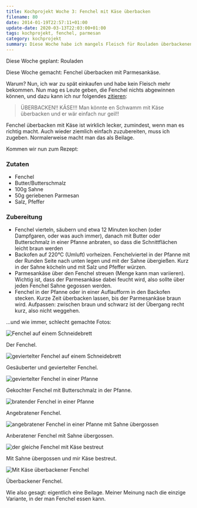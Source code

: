 ```yaml
---
title: Kochprojekt Woche 3: Fenchel mit Käse überbacken
filename: 80
date: 2014-01-19T22:57:11+01:00
update-date: 2020-03-13T22:03:00+01:00
tags: kochprojekt, fenchel, parmesan
category: kochprojekt
summary: Diese Woche habe ich mangels Fleisch für Rouladen überbackenen Fenchel gemacht.
---
```


Diese Woche geplant: Rouladen

Diese Woche gemacht: Fenchel überbacken mit Parmesankäse.

Warum? Nun, ich war zu spät einkaufen und habe kein Fleisch mehr bekommen. Nun mag es Leute geben, die Fenchel nichts abgewinnen können, und dazu kann ich nur folgendes [zitieren](http://www.ibash.de/zitat_28518.html):

> ÜBERBACKEN!! KÄSE!!! Man könnte en Schwamm mit Käse überbacken und er wär einfach nur geil!!

Fenchel überbacken mit Käse ist wirklich lecker, zumindest, wenn man es richtig macht. Auch wieder ziemlich einfach zuzubereiten, muss ich zugeben. Normalerweise macht man das als Beilage.

Kommen wir nun zum Rezept:

### Zutaten

- Fenchel
- Butter/Butterschmalz
- 100g Sahne
- 50g geriebenen Parmesan
-  Salz, Pfeffer

### Zubereitung

- Fenchel vierteln, säubern und etwa 12 Minuten kochen (oder Dampfgaren, oder was auch immer), danach mit Butter oder Butterschmalz in einer Pfanne anbraten, so dass die Schnittflächen leicht braun werden
- Backofen auf 220°C (Umluft) vorheizen. Fenchelviertel in der Pfanne mit der Runden Seite nach unten legen und mit der Sahne übergießen. Kurz in der Sahne köcheln und mit Salz und Pfeffer würzen.
- Parmesankäse über den Fenchel streuen (Menge kann man variieren). Wichtig ist, dass der Parmesankäse dabei feucht wird, also sollte über jeden Fenchel Sahne gegossen werden.
- Fenchel in der Pfanne oder in einer Auflaufform in den Backofen stecken. Kurze Zeit überbacken lassen, bis der Parmesankäse braun wird. Aufpassen: zwischen braun und schwarz ist der Übergang recht kurz, also nicht weggehen.

…und wie immer, schlecht gemachte Fotos:

![Fenchel auf einem Schneidebrett](/file/kochprojekt_3_1.jpg)

Der Fenchel.

![geviertelter Fenchel auf einem Schneidebrett](/file/kochprojekt_3_2.jpg)

Gesäuberter und geviertelter Fenchel.

![geviertelter Fenchel in einer Pfanne](/file/kochprojekt_3_3.jpg)

Gekochter Fenchel mit Butterschmalz in der Pfanne.

![bratender Fenchel in einer Pfanne](/file/kochprojekt_3_4.jpg)

Angebratener Fenchel.

![angebratener Fenchel in einer Pfanne mit Sahne übergossen](/file/kochprojekt_3_5.jpg)

Anberatener Fenchel mit Sahne übergossen.

![der gleiche Fenchel mit Käse bestreut](/file/kochprojekt_3_6.jpg)

Mit Sahne übergossen und mir Käse bestreut.

![Mit Käse überbackener Fenchel](/file/kochprojekt_3_7.jpg)

Überbackener Fenchel.

Wie also gesagt: eigentlich eine Beilage. Meiner Meinung nach die einzige Variante, in der man Fenchel essen kann.
